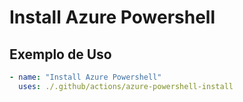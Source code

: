 # Install Azure Powershell

## Exemplo de Uso

```yaml
- name: "Install Azure Powershell"
  uses: ./.github/actions/azure-powershell-install
```
